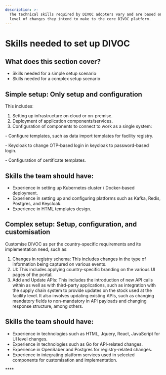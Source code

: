 ```yaml
---
description: >-
  The technical skills required by DIVOC adopters vary and are based on the
  level of changes they intend to make to the core DIVOC platform.
---
```


# Skills needed to set up DIVOC

## What does this section cover?

* Skills needed for a simple setup scenario&#x20;
* Skills needed for a complex setup scenario

## **Simple setup: Only setup and configuration**

This includes:

1. Setting up infrastructure on cloud or on-premise.&#x20;
2. Deployment of application components/services.
3. Configuration of components to connect to work as a single system:

&#x20;                       \- Configure templates, such as data import templates for facility registry.   &#x20;

&#x20;                       \- Keycloak to change OTP-based login in keycloak to password-based login.&#x20;

&#x20;                       \- Configuration of certificate templates.

## Skills the team should have:

* Experience in setting up Kubernetes cluster / Docker-based deployment.&#x20;
* Experience in setting up and configuring platforms such as Kafka, Redis, Postgres, and Keycloak.&#x20;
* Experience in HTML templates design.

## Complex setup: Setup, configuration, and customisation

Customise DIVOC as per the country-specific requirements and its implementation need, such as:

1. Changes in registry schema: This includes changes in the type of information being captured on various events.&#x20;
2. UI: This includes applying country-specific branding on the various UI pages of the portal.&#x20;
3. Add and Update APIs: This includes the introduction of new API calls within as well as with third-party applications, such as integration with the supply chain system to provide updates on the stock used at the facility level. It also involves updating existing APIs, such as changing mandatory fields to non-mandatory in API payloads and changing response structure, among others.

## Skills the team should have:

* Experience in technologies such as HTML, Jquery, React, JavaScript for UI level changes.&#x20;
* Experience in technologies such as Go for API-related changes.&#x20;
* Experience in OpenSaber and Postgres for registry-related changes.&#x20;
* Experience in integrating platform services used in selected components for customisation and implementation.





&#x20;                    ****                    &#x20;

